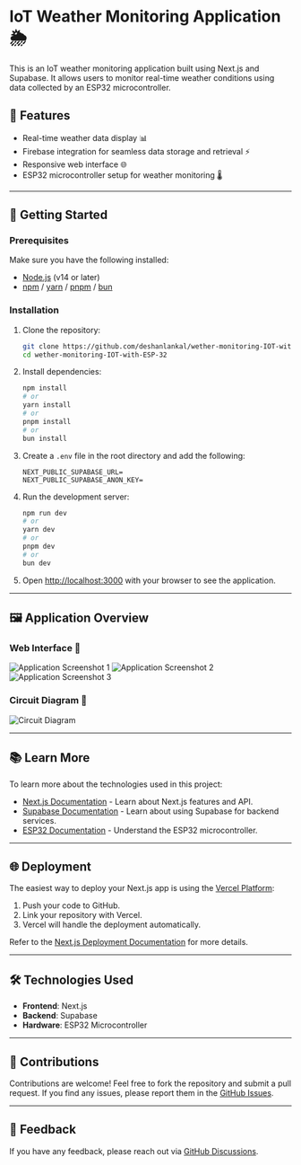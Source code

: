# IoT Weather Monitoring Application 🌦️

This is an IoT weather monitoring application built using Next.js and Supabase. It allows users to monitor real-time weather conditions using data collected by an ESP32 microcontroller. 

## 🌟 Features

- Real-time weather data display 📊
- Firebase integration for seamless data storage and retrieval ⚡
- Responsive web interface 🌐
- ESP32 microcontroller setup for weather monitoring 🌡️

---

## 🚀 Getting Started

### Prerequisites

Make sure you have the following installed:

- [Node.js](https://nodejs.org/) (v14 or later)
- [npm](https://www.npmjs.com/) / [yarn](https://yarnpkg.com/) / [pnpm](https://pnpm.io/) / [bun](https://bun.sh/)

### Installation

1. Clone the repository:

   ```bash
   git clone https://github.com/deshanlankal/wether-monitoring-IOT-with-ESP-32.git
   cd wether-monitoring-IOT-with-ESP-32
   ```

2. Install dependencies:

   ```bash
   npm install
   # or
   yarn install
   # or
   pnpm install
   # or
   bun install
   ```

3. Create a `.env` file in the root directory and add the following:

   ```env
   NEXT_PUBLIC_SUPABASE_URL=
   NEXT_PUBLIC_SUPABASE_ANON_KEY=
   ```

4. Run the development server:

   ```bash
   npm run dev
   # or
   yarn dev
   # or
   pnpm dev
   # or
   bun dev
   ```

5. Open [http://localhost:3000](http://localhost:3000) with your browser to see the application.

---

## 🖼️ Application Overview

### Web Interface 📱

![Application Screenshot 1](https://via.placeholder.com/600x400)
![Application Screenshot 2](https://via.placeholder.com/600x400)
![Application Screenshot 3](https://via.placeholder.com/600x400)

### Circuit Diagram 🔌

![Circuit Diagram](https://via.placeholder.com/600x400)

---

## 📚 Learn More

To learn more about the technologies used in this project:

- [Next.js Documentation](https://nextjs.org/docs) - Learn about Next.js features and API.
- [Supabase Documentation](https://supabase.com/docs) - Learn about using Supabase for backend services.
- [ESP32 Documentation](https://www.espressif.com/en/products/socs/esp32) - Understand the ESP32 microcontroller.

---

## 🌐 Deployment

The easiest way to deploy your Next.js app is using the [Vercel Platform](https://vercel.com/):

1. Push your code to GitHub.
2. Link your repository with Vercel.
3. Vercel will handle the deployment automatically.

Refer to the [Next.js Deployment Documentation](https://nextjs.org/docs/deployment) for more details.

---

## 🛠️ Technologies Used

- **Frontend**: Next.js
- **Backend**: Supabase
- **Hardware**: ESP32 Microcontroller

---

## 🙌 Contributions

Contributions are welcome! Feel free to fork the repository and submit a pull request. If you find any issues, please report them in the [GitHub Issues](https://github.com/deshanlankal/wether-monitoring-IOT-with-ESP-32/issues).

---

## 💬 Feedback

If you have any feedback, please reach out via [GitHub Discussions](https://github.com/deshanlankal/wether-monitoring-IOT-with-ESP-32/discussions).
